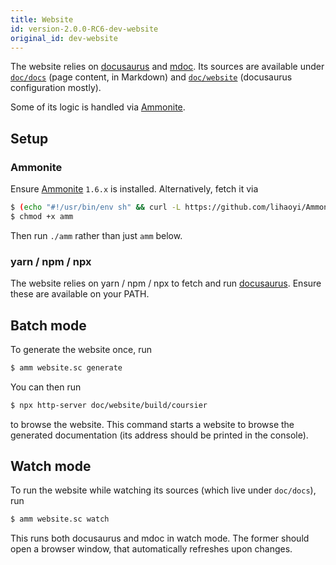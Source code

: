 ```yaml
---
title: Website
id: version-2.0.0-RC6-dev-website
original_id: dev-website
---
```


The website relies on [docusaurus](https://docusaurus.io) and
[mdoc](https://scalameta.org/mdoc). Its sources are available
under [`doc/docs`](https://github.com/coursier/coursier/tree/master/doc/docs)
(page content, in Markdown) and
[`doc/website`](https://github.com/coursier/coursier/tree/master/doc/website)
(docusaurus configuration mostly).

Some of its logic is handled via [Ammonite](https://ammonite.io).

## Setup

### Ammonite

Ensure [Ammonite](https://ammonite.io) `1.6.x` is installed. Alternatively,
fetch it via
```bash
$ (echo "#!/usr/bin/env sh" && curl -L https://github.com/lihaoyi/Ammonite/releases/download/1.6.2/2.12-1.6.2) > amm
$ chmod +x amm
```
Then run `./amm` rather than just `amm` below.

### yarn / npm / npx

The website relies on yarn / npm / npx to fetch and run
[docusaurus](https://docusaurus.io). Ensure these are available on your
PATH.

## Batch mode

To generate the website once, run
```bash
$ amm website.sc generate
```

You can then run
```bash
$ npx http-server doc/website/build/coursier
```
to browse the website. This command starts a website to browse the generated
documentation (its address should be printed in the console).

## Watch mode

To run the website while watching its sources (which live under `doc/docs`), run
```bash
$ amm website.sc watch
```

This runs both docusaurus and mdoc in watch mode. The former should open
a browser window, that automatically refreshes upon changes.

